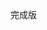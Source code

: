 完成版
<template>
    <div class = "overview">
        <div class = "doc_write">
            <div class = "doc_write_task">
                <p class = "title_p">我的待办</p>
                <div  class="lable">
                    <span class="lable_document" @click="isdocument=true" v-bind:class="{'active':isdocument}">文档</span>
                    <span class="lable_failuremode" @click="isdocument=false" v-bind:class="{'active':!isdocument}">故障模式</span>
                </div>    
                <div class = "docTaskWait" v-if="isdocument">
                    <div class = "fold"  @click = "showWrite = !showWrite;showApproval=false" v-bind:class="{'rotate':!showWrite}">
                        <img src="../../assets/xdesigner/unfold.png"></img>
                        <p>设计任务</p>
                        <span class = "count">{{total}}</span>
                    </div>
                    <div class="task_table table" v-show="showWrite">
                        <el-table
                            :data="taskList"
                            ref="multipleTable"
                            style="width: 100%"
                            empty-text=" "
                            border
                            max-height="632">
                            <el-table-column
                              label="任务名称">
                              <template slot-scope="scope">
                                 <el-popover trigger="hover" placement="right-end">
                                    <p> {{ scope.row.taskName }}</p>
                                    <div slot="reference" class="name-wrapper">
                                        <!--<span @click="viewDoc(scope.row)">-->
                                        <!--跳转入在线写作页面-->
                                        <span><a  :href="taskUrl + scope.row.taskId" target="_blank">{{ scope.row.taskName }}</a></span>
                                        
                                    </div>
                                </el-popover>
                              </template>
                            </el-table-column>
                            <el-table-column
                                label="所属项目">
                                <template slot-scope="scope">
                                    <el-popover trigger="hover" placement="right-end">
                                        <p>{{ projectNameMap[scope.row.taskId]}}</p>
                                        <div slot="reference" class="name-wrapper">
                                            <span>
                                                <a :href="'/project/detail/' + projectIdMap[scope.row.taskId]">{{projectNameMap[scope.row.taskId]}}</a>
                                            </span>
                                        </div>
                                    </el-popover>
                                </template>
                            </el-table-column>
                            <el-table-column
                                label="交付件名称">
                                <template slot-scope="scope">
                                    <el-popover trigger="hover" placement="right-end">
                                        <p>{{ scope.row.deliverableName}}</p>
                                        <div slot="reference" class="name-wrapper">
                                            <span>
                                                <a :href="deliverableUrl + scope.row.deliverableId + '?status=' + scope.row.deliverableStatus" target="_blank">{{scope.row.deliverableName}}</a>
                                            </span>
                                            
                                        </div>
                                    </el-popover>
                                </template>
                            </el-table-column>
                            <el-table-column
                                label="任务类型">
                                <template slot-scope="scope">
                                    <el-popover trigger="hover" placement="right-end">
                                        <p>{{ scope.row.taskType}}</p>
                                        <div slot="reference" class="name-wrapper">
                                            <span>{{ scope.row.taskType}}</span>
                                        </div>
                                    </el-popover>
                                </template>
                            </el-table-column>
                            <el-table-column
                                label="作者列表">
                                <template slot-scope="scope">  
                                    <el-popover trigger="hover" placement="right-end">
                                        <p>{{ scope.row.ownerCommonName}}</p>
                                        <div slot="reference" class="name-wrapper">
                                            <span>{{ scope.row.ownerCommonName}}</span>
                                        </div>
                                    </el-popover>
                                </template>
                            </el-table-column>
                            <el-table-column
                                label="计划完成时间">
                                <template slot-scope="scope">  
                                    {{ scope.row.finishTime | onlyDay }}
                                </template>
                            </el-table-column>
                           
                        </el-table>
                        <pagination :total="total" :pageItem="pageItem"  @pagechange = "pageChange"  ref = "pag" ></pagination>
                    </div>
                   
                    <!--表单切换的叶签-->
                    <div class="search_div" >
                            <div class="btnBox">
                                <button v-bind:class="[!toggleViewShows?'unfinishTaskBtns':'historyRecordBtns']" @click="historyRecords">历史记录</button>
                                <button v-bind:class="[toggleViewShows?'unfinishTaskBtns':'historyRecordBtns']" @click="currentTasks">当前待办</button>
                            </div>
                    </div>

           <div class="currentTasks" v-if="toggleViewShows">
                    <div class = "fold"  @click = "showApproval = !showApproval;showWrite=false" v-bind:class="{'rotate':!showApproval}">
                        <img src="../../assets/xdesigner/unfold.png"></img>
                        <p>审批任务</p>
                        <span class = "count">{{approvalTotal}}</span>
                    </div>
                    <div class="task_table table" v-show="showApproval">
                        <el-table
                            :data="approvalList"
                            ref="multipleTable"
                            style="width: 100%"
                            empty-text=" "
                            border
                            max-height="632">
                            <el-table-column
                              label="任务编号" width='200'>
                              <template slot-scope="scope" >
                                    <span><a  :href="scope.row.checkUrl" target="_blank">{{scope.row.businessKey}}</a></span> 
                              </template>
                            </el-table-column>
                            <el-table-column
                              label="任务名称">
                              <template slot-scope="scope">
                                 <el-popover trigger="hover" placement="right-end">
                                    <p> {{ scope.row.taskName }}</p>
                                    <div slot="reference" class="name-wrapper">
                                        <span>{{scope.row.taskName}}</span> 
                                    </div>
                                </el-popover>
                              </template>
                            </el-table-column>

                            <el-table-column
                                label="任务状态" width='100'>
                                <template slot-scope="scope">
                                    <span>{{(scope.row.status,scope.row.statusType) | statusType(scope.row.status,scope.row.statusType)}}</span>
                                </template>
                            </el-table-column>

                            <el-table-column
                                label="任务审批类型" width='150'>
                                <template slot-scope="scope">
                                    <span>{{scope.row.taskType}}</span>
                                </template>
                            </el-table-column>

                            <el-table-column
                                label="提交人">
                                <template slot-scope="scope">
                                    <el-popover trigger="hover" placement="right-end">
                                        <p>{{ scope.row.initiator}}</p>
                                        <div slot="reference" class="name-wrapper">
                                            <span>
                                                {{ scope.row.initiator}}
                                            </span>
                                        </div>
                                    </el-popover>
                                </template>
                            </el-table-column>
                            <el-table-column
                                label="提交时间" width='100'>
                                <template slot-scope="scope">
                                    <span>{{ scope.row.initTime | onlyDay}}</span>
                                </template>
                            </el-table-column>
                            <el-table-column
                                label="停留时间" width='100'>
                            <template slot-scope="scope">
                                <el-popover trigger="hover" placement="right-end"><p>{{ scope.row.currentTask.numOfdays | toDay}}</p>
                                    <div slot="reference" class="name-wrapper">
                                        <span>{{ scope.row.currentTask.numOfdays | toDay}}</span>
                                    </div>
                                </el-popover>
                          </template>
                            </el-table-column>  
                        </el-table>
                        <pagination :total="approvalTotal" :pageItem="pageItem"  @pagechange = "approvalPageChange"  ref = "approval" ></pagination>
                    </div>
                </div>
             </div>

               <div class="historyRecord" v-if="!toggleViewShows && isdocument">
                    <div class = "fold"  @click = "showApproval = !showApproval;showWrite=false" v-bind:class="{'rotate':!showApproval}">
                        <img src="../../assets/xdesigner/unfold.png"></img>
                             <p>我的待办历史记录</p>
                             <span class = "count">{{ approvalHistoryTotal }}</span>
                         </div>

                    <div class="task_table table" v-show="showApproval">
                        <el-table
                            :data="approvaHistorylList"
                            ref="multipleTable"
                            style="width: 100%"
                            empty-text=" "
                            border
                            max-height="632">
                            
                         <el-table-column
                              label="任务编号" width='200'>
                              <template slot-scope="scope" >
                                    <span><a  :href="scope.row.checkUrl" target="_blank">{{scope.row.businessKey}}</a></span> 
                              </template>
                            </el-table-column>

                        <el-table-column
                                label="标题">
                                <template slot-scope="scope">
                                    <el-popover trigger="hover" placement="right-end">
                                        <p>{{ scope.row.businessSubject }}</p>
                                        <div slot="reference" class="name-wrapper">
                                            {{ scope.row.businessSubject}}
                                        </div>
                                    </el-popover>
                                </template>
                        </el-table-column>

                        <el-table-column
                            label="任务状态" width='100'>
                            <template slot-scope="scope">
                                <span>{{(scope.row.status,scope.row.statusType) | statusType(scope.row.status,scope.row.statusType)}}</span>
                            </template>
                         </el-table-column>

                        <el-table-column
                            label="任务审批类型" width='150'>
                            <template slot-scope="scope">
                                <span>{{scope.row.taskType}}</span>
                            </template>
                        </el-table-column>

                        <el-table-column
                            label="提交人">
                            <template slot-scope="scope">
                                <el-popover trigger="hover" placement="left">
                                    <p> {{ scope.row.initiator}}</p>
                                    <div slot="reference" class="name-wrapper">
                                        <span>{{ scope.row.initiator}}</span>
                                    </div>
                                </el-popover>
                            </template>
                        </el-table-column>

                        <el-table-column
                            label="提交时间" width='100'>
                            <template slot-scope="scope">
                                <span>{{ scope.row.initTime | onlyDay}}</span>
                            </template>
                        </el-table-column>
                     </el-table>

                    <pagination :total="approvalHistoryTotal" :pageItem="pageItem"  @pagechange = "approvalHistoryPageChange"  ref = "evalutionPages" ></pagination>
                </div>
               </div>
            </div>
           
                <div class = "docTaskWait" v-if="!isdocument">
                    <fmwait> </fmwait>
                </div>    
             </div>

            <div class = "myProject">
                <div class = "line">
                    <p class = "title_p">我的项目</p>
                    <span class = "more"><a href="project/list">更多</a></span>
                </div>
                <!-- <div class = "projectDetail" v-for="project in projectList">
                    <span >
                        <a :href="'/project/detail/' + project.pid">{{project.name}}</a>
                    </span>
                    <span>{{project.description}}</span>
                    <div class = "projectcount">
                        <p>任务数:</p>
                        <p class="number"><u>{{project.taskCount}}</u></p>
                        <p>交付件数:</p>
                        <p class = "number"><u>{{project.fileCount}}</u></p>
                        <p>成员数:</p>
                        <p class = "number"><u>{{project.memberCount}}</u></p>
                    </div>
                    
                    <div class = "line"></div>
                </div> -->
                <div class="task_table table">
                        <el-table
                            :data="projectList"
                            ref="multipleTable"
                            style="width: 100%"
                            border
                            max-height="632">
                            <el-table-column
                              label="项目名称">
                              <template slot-scope="scope">
                                 <el-popover trigger="hover" placement="right-end">
                                    <p> {{ scope.row.name }}</p>
                                    <div slot="reference" class="name-wrapper">
                                       <span>
                                            <a :href="'/project/detail/' + scope.row.pid">{{scope.row.name}}</a>
                                        </span>
                                    </div>
                                </el-popover>
                              </template>
                            </el-table-column>
                            <el-table-column
                                label="摘要">
                                <template slot-scope="scope">
                                    <el-popover trigger="hover" placement="right-end">
                                        <p>{{ scope.row.description}}</p>
                                        <div slot="reference" class="name-wrapper">
                                            <span>{{scope.row.description}}</span>
                                        </div>
                                    </el-popover>
                                </template>
                            </el-table-column>
                            <el-table-column width="100"
                                label="任务数">
                                <template slot-scope="scope">
                                    <a :href="'/project/detail/' + scope.row.pid">{{ scope.row.taskCount}}</a>
                                </template>
                            </el-table-column>
                            <el-table-column width="100"
                                label="交付件数">
                                <template slot-scope="scope">
                                    <a :href="'/project/deliverable/list?projectId=' + scope.row.pid">{{ scope.row.fileCount}}</a>
                                </template>
                            </el-table-column>
                            <el-table-column width="100"
                                label="成员数">
                                <template slot-scope="scope">  
                                    <a :href="'/project/member?projectId=' + scope.row.pid">{{ scope.row.memberCount}}</a>
                                </template>
                            </el-table-column>
                            <el-table-column width="150"
                                label="创建时间">
                                <template slot-scope="scope">  
                                    {{ scope.row.createTime | onlyDay }}
                                </template>
                            </el-table-column>
                           
                        </el-table>
                    </div>
                </div>
            <msgModal ref='msg'></msgModal>     
        </div>
    </div>
</template>

<script type="text/javascript">
import fmwait from '../indexwait/fmWait.vue'   
    export default{
        components:{fmwait},
        data(){
            return {
                taskList:[],
                total:0,
                pageItem:[{text:"5"},{text:"10"},{text:"20"}],
                showWrite:true,
                projectIdMap : {},
                projectNameMap : {},
                projectList : [],
                isdocument:true,
                taskUrl:"/project/task/transit/task/",//任务在线写作页面
                deliverableUrl:"/project/task/transit/deliverable/",//交付件在线浏览页面
                approvalList:[{name:'xxx'}],
                showApproval:false,
                approvalTotal:0,
                toggleViewShows:true,//切换待办任务和历史记录页面,默认显示待办页面
                approvaHistorylList:[],
                approvalHistoryTotal:0,
            }
        },

        created(){
            this.getProjectList();
        },
        methods:{

            viewDoc(task){
                let self = this;
                D.block();
                if(!task.nodeId){
                	window.open('/project/detail/' + self.projectIdMap[task.taskId]);
                    return;
                }
                self.$http.get('/project/taskextension/isIdpDocCreated.json'+new Date().getTime()+'?taskId=' + task.taskId).then(function(res){
                    D.unblock();
                    if(res && res.data && res.data.flag){
                        window.open(res.data.tips);
                    }else{
                        var errorcode = res.data.errorcode;
                        if (errorcode == "dfx.project.task.create.idpdoc.progress" ) {
                            D.showMsg("IDP文档创建中，请稍后再试！");
                        } else if (errorcode == "dfx.project.task.finddoc.failed" ) {
                            D.showMsg("交付件文档信息查询失败，请联系管理员。");
                        } else if(errorcode == "dfx.project.task.create.idpdoc.failed") {
                            D.showMsg("idp文档创建失败，请联系管理员。");
                        //通过任务生成交付件或者链接没有配置默认展开回复
                        } else if(errorcode == "dfx.project.task.deliverableType.url.failed" || errorcode == "dfx.project.task.notfind.deliverabledoc") {
                        	window.open('/project/detail/' + self.projectIdMap[task.taskId]);
                        } else {
                            D.showMsg();
                        }
                    }
                }).catch(function(){
                    D.unblock();
                    D.showMsg();
                })
            },
            pageChange(obj){
                var offset = obj ? obj.offset : 0;
                var limit = obj ? obj.limit : 5;
                this.getMyTask(offset,limit);
            },
            getMyTask(offset,limit){
                let self = this;
                self.$http.get('/myspace/task/query/page.json?limit=' + limit + '&offset=' + offset).then(function(res){
                    if(res && res.data && res.data.head && res.data.head.flag){
                        self.taskList = res.data.body.taskList;
                        self.total = res.data.body.total;
                        self.projectNameMap = res.data.body.projectNameMap;
                        self.projectIdMap = res.data.body.projectIdMap;
                    }
                    else
                    {
                        D.showMsg();
                    }
                }).catch(function(){
                    D.showMsg();
                })
            },
            //获取组件库待办
            approvalPageChange(obj){
                var offset = obj ? obj.offset : 0;
                var limit = obj ? obj.limit : 5;
                this.getCompTaskList(offset,limit);
            },
            getCompTaskList(offset,limit){
                let self = this;
                var project = {"isAllProject" : "false"};
                self.$http.get('/appstore/workFlow/task/page.json?limit=' + limit + '&offset=' + offset).then(res=>{
                    res= res.data;
                    if(res.head.flag){
                        self.approvalList = res.body.processInstances;
                        self.approvalTotal = res.body.count;
                        self.approvalList.forEach(function(item){
                            if(item.processId.match('DFX_Component')){
                                self.$set(item,'checkUrl','/appstore/check/'+item.businessKey+'?instanceId='+item.currentTask.instanceId+'&commonId='+item.commonId);
                                self.$set(item,'statusType','appstore');
                                self.$set(item,'taskType','组件库审批');
                            }
                            if(item.processId.match('DFX_FailureMode')){
                                if(item.status =='14'){
                                    self.$set(item,'checkUrl','/failuremode/review/handle/'+item.commonId+'?role=reviewers');
                                }else{
                                    self.$set(item,'checkUrl','/failuremode/handle/check/'+item.businessKey+'?instanceId='+item.currentTask.instanceId);
                                }
                                self.$set(item,'taskType','故障模式审批');
                            }
                        })
                    }else{
                        D.showMsg();
                    }
                }).catch(function(){
                    D.showMsg();
                });     
            },

            getProjectList(){
                let self = this;
                var project = {"isAllProject" : "false"};
                self.$http.post('/myspace/projectManagement/getProjectList/page.json?limit=5&offset=0&orderBy=timeDesc'
                       ,project
                ).then(res=>{
                    D.unblock();

                    if(res&&res.data&&res.data.head&&res.data.head.flag){
                        self.projectList=res.data.body.projectList;
                    }else{
                        D.showMsg();
                    }
                }).catch(function(){
                    D.unblock();
                    D.showMsg();
                });     
            },
        //当前待办
        currentTasks(){
            var self=this;
            self.toggleViewShows=true;
        },
        //历史记录
        historyRecords(){
            var self=this;
            self.toggleViewShows=false;
        },  
        //获取组件库历史待办
        approvalHistoryPageChange(obj){
                var offset = obj ? obj.offset : 0;
                var limit = obj ? obj.limit : 5;
                this.getApprovalHistoryPageChange(offset,limit);
               
            },
        getApprovalHistoryPageChange(offset,limit){
            let self=this;
            var project = {"isAllProject" : "false"}; 
            this.$http.post('/appstore/workFlow/task/history.json?'+(new Date()).getTime()+"&offset="+offset+"&limit="+limit
            ).then(function(res){
                D.unblock();
                self.approvaHistorylList=res.data.body.processInstances;
                self.approvalHistoryTotal=res.data.body.count;
                //console.log("aaaaaaaa",self.approvalHistoryTotal);
                res= res.data;
                if(res.head.flag){
                        self.approvalList = res.body.processInstances;
                        self.approvalTotal = res.body.count;
                        self.approvalList.forEach(function(item){
                            if(item.processId.match('DFX_Component')){
                                self.$set(item,'checkUrl','/appstore/check/'+item.businessKey+'?instanceId='+item.currentTask.instanceId+'&commonId='+item.commonId);
                                self.$set(item,'statusType','appstore');
                                self.$set(item,'taskType','组件库审批');
                            }
                            if(item.processId.match('DFX_FailureMode')){
                                if(item.status =='14'){
                                    self.$set(item,'checkUrl','/failuremode/review/handle/'+item.commonId+'?role=reviewers');
                                }else{
                                    self.$set(item,'checkUrl','/failuremode/handle/check/'+item.businessKey+'?instanceId='+item.currentTask.instanceId);
                                }
                                self.$set(item,'taskType','故障模式审批');
                            }
                        })

                    }else{
                        D.showMsg();
                    }
            }).catch(function(){
                D.showMsg();
             });
            },
            
        },
    
    }
</script>

<style type="text/css" lang = "stylus" scoped>
        .overview{
            min-height: 500px;
            .doc_write{
                padding: 18px 25px;
            }
            .doc_write_task{
               border: 1px solid #e8e8e8;
               box-shadow: 0 1px 4px 0 rgba(0,0,0,0.20);
            }
            .docTaskWait{
                margin: 10px;
                //border:1px solid #e8e8e8;
            }
            .title_p{
                padding-top: 24px;
                font-size: 18px;
                font-weight: bold;
                padding-left: 15px;
                margin-bottom: 10px;
            }
            .lable{
                margin: 10px;
                padding-top: 15px;
                padding-bottom: 13px;
                border-bottom: 1px solid  #e8e8e8;
                .lable_document{
                    cursor: pointer;
                    margin-left: 15px;
                    padding-bottom: 10px;
                }
                .lable_failuremode{
                    cursor: pointer;
                    margin-left: 30px;
                    padding-bottom: 10px;
                }
            }
            .active{
                border-bottom: 3px  solid #2d2f33;
            }
            .fold{
                height: 40px;
                background-color: #E3E5E6;
                margin: 0px 0px 10px 0px;
                padding: 10px;
                img{
                    float: left;
                    margin-right: 15px;
                    margin-left: 5px;
                    position: relative;
                    top: 5px;
                }
                p{
                    display: inline-block;
                }
                span{
                    color:white;
                    display: inline-block;
                    height: 20px;
                    width: 20px;
                    background-color: #f95f5b;
                    border-radius: 12px;
                    text-align: center;
                    padding-top: 3px;
                    font-size: 12px;}

            }
            .rotate{
               background-color: #E3E5E6;
               margin: 0 0 10px 0;
               padding: 10px;
               img{
                transform: rotate(270deg);
                float: left;
                margin-right: 15px;
                position: relative;
                top: 5px;
                }
                p{
                    display: inline-block;
                }
                span{
                    color: white;
                    display: inline-block;
                    height: 20px;
                    width: 20px;
                    background-color: #f95f5b;
                    border-radius: 12px;
                    text-align: center;
                    padding-top: 3px;
                    font-size: 12px;
                }
            }
            .task_table{
                padding: 5px 10px 10px 10px;
                .operate_td{
                    .span_btn{
                        padding: 0 6px;
                        cursor: pointer;
                        display: inline-block;
                        width: 30px;
                        height: 30px;
                        line-height: 36px;
                        text-align: center;
                        border-radius: 50%;
                        background:fff;

                    }
                    .span_btn:hover{
                        background:rgba(0,0,0,0.1);
                    } 
                    .span_btn:active{
                        border-radius: 50%;
                        background:rgba(0,0,0,0.2);
                    } 
                    .name-wrapper{
                        display: inline-block; 
                        overflow: initial !important;
                    }
                }
                
            }
            .myProject{
                margin-top: 20px;
                border: 1px solid #f0f0f0;
                box-shadow: 0 1px 4px 0 rgba(0,0,0,0.20);
           
            }
            .more{
                float: right;
                padding-top: 24px;
                padding-right: 10px;
                font-size: 14px;
                color: #999;
            }
            .myProject .title_p{
                display: inline-block;
                width: 300px;
                padding-left: 0px;
                padding-top: 0px;
                margin-top: 14px;
            }
            .line{
                border-bottom: 1px solid #e8e8e8;
                margin: 10px 15px;

            }
            .projectDetail{  
                span{
                    padding-left: 15px;
                    padding-right: 15px;
                    display: block;
                    font-size: 12px;
                    margin-bottom: 18px;
                    min-height: 20px;
                }
                a{
                    text-decoration: none;
                    color: #0a9dce;
                    font-size: 14px;
                }
            }
            .projectcount{
                padding-left: 15px;
                font-size: 12px;
                margin-bottom: 4px;
                p{
                    display: inline-block;
                }
            }
            .number{
                padding-left: 14px;
                padding-right: 45px; 
                color: #4c4c4c;
            }
            .historyRecordBtns{
                font-family: PingFangSC-Regular;
                font-size: 12px;
                color: #000;
                letter-spacing: 0;
                text-align: center;
                width:90px;
                height:28px;
                background: #fff;
                border-radius: 0 2px 2px 0;
                float:right;
                border: 1px solid #ccc;
            }
            .search_div{
                height: 30px;
            }
            .unfinishTaskBtns {
                font-family: PingFangSC-Regular;
                font-size: 12px;
                color: #fff;
                letter-spacing: 0;
                text-align: center;
                width: 90px;
                height: 28px;
                background: #3d70b2;
                border-radius: 0 2px 2px 0;
                float: right;
                border: 1px solid #ccc;
            }           
        }
</style>

-------------当前-----------
<template>
    <div class="overview">
        <div class="doc_write">
            <div class="doc_write_task">
                <p class="title_p">我的待办</p>
                <div class="lable">
                    <span class="lable_document" @click="isdocument=true" v-bind:class="{'active':isdocument}">文档</span>
                    <span class="lable_failuremode" @click="isdocument=false" v-bind:class="{'active':!isdocument}">故障模式</span>
                </div>
                <div class="docTaskWait" v-if="isdocument">
                    <div class="fold" @click="showWrite = !showWrite;showApproval=false" v-bind:class="{'rotate':!showWrite}">
                        <img src="../../assets/xdesigner/unfold.png"></img>
                        <p>设计任务</p>
                        <span class="count">{{total}}</span>
                    </div>
                    <div class="task_table table" v-show="showWrite">
                        <el-table :data="taskList" ref="multipleTable" style="width: 100%" empty-text=" " border max-height="632">
                            <el-table-column label="任务名称">
                                <template slot-scope="scope">
                                    <el-popover trigger="hover" placement="right-end">
                                        <p> {{ scope.row.taskName }}</p>
                                        <div slot="reference" class="name-wrapper">
                                            <!--<span @click="viewDoc(scope.row)">-->
                                            <!--跳转入在线写作页面-->
                                            <span><a  :href="taskUrl + scope.row.taskId" target="_blank">{{ scope.row.taskName }}</a></span>

                                        </div>
                                    </el-popover>
                                </template>
                            </el-table-column>
                            <el-table-column label="所属项目">
                                <template slot-scope="scope">
                                    <el-popover trigger="hover" placement="right-end">
                                        <p>{{ projectNameMap[scope.row.taskId]}}</p>
                                        <div slot="reference" class="name-wrapper">
                                            <span>
                                                <a :href="'/project/detail/' + projectIdMap[scope.row.taskId]">{{projectNameMap[scope.row.taskId]}}</a>
                                            </span>
                                        </div>
                                    </el-popover>
                                </template>
                            </el-table-column>
                            <el-table-column label="交付件名称">
                                <template slot-scope="scope">
                                    <el-popover trigger="hover" placement="right-end">
                                        <p>{{ scope.row.deliverableName}}</p>
                                        <div slot="reference" class="name-wrapper">
                                            <span>
                                                <a :href="deliverableUrl + scope.row.deliverableId + '?status=' + scope.row.deliverableStatus" target="_blank">{{scope.row.deliverableName}}</a>
                                            </span>

                                        </div>
                                    </el-popover>
                                </template>
                            </el-table-column>
                            <el-table-column label="任务类型">
                                <template slot-scope="scope">
                                    <el-popover trigger="hover" placement="right-end">
                                        <p>{{ scope.row.taskType}}</p>
                                        <div slot="reference" class="name-wrapper">
                                            <span>{{ scope.row.taskType}}</span>
                                        </div>
                                    </el-popover>
                                </template>
                            </el-table-column>
                            <el-table-column label="作者列表">
                                <template slot-scope="scope">
                                    <el-popover trigger="hover" placement="right-end">
                                        <p>{{ scope.row.ownerCommonName}}</p>
                                        <div slot="reference" class="name-wrapper">
                                            <span>{{ scope.row.ownerCommonName}}</span>
                                        </div>
                                    </el-popover>
                                </template>
                            </el-table-column>
                            <el-table-column label="计划完成时间">
                                <template slot-scope="scope">
                                    {{ scope.row.finishTime | onlyDay }}
                                </template>
                            </el-table-column>

                        </el-table>
                        <pagination :total="total" :pageItem="pageItem" @pagechange="pageChange" ref="pag"></pagination>
                    </div>

                    <!--表单切换的叶签-->
                    <div class="search_div">
                        <div class="btnBox">
                            <button v-bind:class="[!toggleViewShows?'unfinishTaskBtns':'historyRecordBtns']" @click="historyRecords">历史记录</button>
                            <button v-bind:class="[toggleViewShows?'unfinishTaskBtns':'historyRecordBtns']" @click="currentTasks">当前待办</button>
                        </div>
                    </div>
                    <div class="currentTasks" v-if="toggleViewShows">
                    <div class="fold" @click="showApproval = !showApproval;showWrite=false" v-bind:class="{'rotate':!showApproval}">
                        <img src="../../assets/xdesigner/unfold.png"></img>
                        <p>审批任务</p>
                        <span class="count">{{approvalTotal}}</span>
                    </div>
                    <div class="task_table table" v-show="showApproval">
                        <el-table :data="approvalList" ref="multipleTable" style="width: 100%" empty-text=" " border max-height="632">
                            <el-table-column label="任务编号" width='200'>
                                <template slot-scope="scope">
                                    <span><a  :href="scope.row.checkUrl" target="_blank">{{scope.row.businessKey}}</a></span>
                                </template>
                            </el-table-column>
                            <el-table-column label="任务名称">
                                <template slot-scope="scope">
                                    <el-popover trigger="hover" placement="right-end">
                                        <p> {{ scope.row.businessSubject }}</p>
                                        <div slot="reference" class="name-wrapper">
                                            <span>{{scope.row.businessSubject}}</span>
                                        </div>
                                    </el-popover>
                                </template>
                            </el-table-column>
                            <el-table-column label="任务状态" width='100'>
                                <template slot-scope="scope">
                                    <span>{{(scope.row.status,scope.row.statusType) | statusType(scope.row.status,scope.row.statusType)}}</span>
                                </template>
                            </el-table-column>
                            <el-table-column label="任务审批类型" width='150'>
                                <template slot-scope="scope">
                                    <span>{{scope.row.taskType}}</span>
                                </template>
                            </el-table-column>
                            <el-table-column label="提交人">
                                <template slot-scope="scope">
                                    <el-popover trigger="hover" placement="right-end">
                                        <p>{{ scope.row.initiator}}</p>
                                        <div slot="reference" class="name-wrapper">
                                            <span>
                                                {{ scope.row.initiator}}
                                            </span>
                                        </div>
                                    </el-popover>
                                </template>
                            </el-table-column>
                            <el-table-column label="提交时间" width='100'>
                                <template slot-scope="scope">
                                    <span>{{ scope.row.initTime | onlyDay}}</span>
                                </template>
                            </el-table-column>
                            <el-table-column label="停留时间" width='100'>
                                <template slot-scope="scope">
                                    <span>{{scope.row.currentTask && scope.row.currentTask.numOfdays?scope.row.currentTask.numOfdays:0}}天</span>
                                </template>
                            </el-table-column>
                        </el-table>
                        <pagination :total="approvalTotal" :pageItem="pageItem" @pagechange="approvalPageChange" ref="approval"></pagination>
                    </div>
                    </div>

                 <div class="historyRecord" v-if="!toggleViewShows && isdocument">
                    <div class="fold" @click="showApproval = !showApproval;showWrite=false" v-bind:class="{'rotate':!showApproval}">
                        <img src="../../assets/xdesigner/unfold.png"></img>
                        <p>我的待办历史记录</p>
                        <span class="count">22</span>
                    </div>
                    <div class="CompotentHistoryVue" >
                        <CpHistory></CpHistory>
                    </div>
                </div>
                
            </div>
            
                <div class="docTaskWait" v-if="!isdocument">
                    <fmwait> </fmwait>
                </div>
            </div>
            <div class="myProject">
                <div class="line">
                    <p class="title_p">我的项目</p>
                    <span class="more"><a href="project/list">更多</a></span>
                </div>
                <!-- <div class = "projectDetail" v-for="project in projectList">
                    <span >
                        <a :href="'/project/detail/' + project.pid">{{project.name}}</a>
                    </span>
                    <span>{{project.description}}</span>
                    <div class = "projectcount">
                        <p>任务数:</p>
                        <p class="number"><u>{{project.taskCount}}</u></p>
                        <p>交付件数:</p>
                        <p class = "number"><u>{{project.fileCount}}</u></p>
                        <p>成员数:</p>
                        <p class = "number"><u>{{project.memberCount}}</u></p>
                    </div>
                    
                    <div class = "line"></div>
                </div> -->
                <div class="task_table table">
                    <el-table :data="projectList" ref="multipleTable" style="width: 100%" border max-height="632">
                        <el-table-column label="项目名称">
                            <template slot-scope="scope">
                                <el-popover trigger="hover" placement="right-end">
                                    <p> {{ scope.row.name }}</p>
                                    <div slot="reference" class="name-wrapper">
                                        <span>
                                            <a :href="'/project/detail/' + scope.row.pid">{{scope.row.name}}</a>
                                        </span>
                                    </div>
                                </el-popover>
                            </template>
                        </el-table-column>
                        <el-table-column label="摘要">
                            <template slot-scope="scope">
                                <el-popover trigger="hover" placement="right-end">
                                    <p>{{ scope.row.description}}</p>
                                    <div slot="reference" class="name-wrapper">
                                        <span>{{scope.row.description}}</span>
                                    </div>
                                </el-popover>
                            </template>
                        </el-table-column>
                        <el-table-column width="100" label="任务数">
                            <template slot-scope="scope">
                                <a :href="'/project/detail/' + scope.row.pid">{{ scope.row.taskCount}}</a>
                            </template>
                        </el-table-column>
                        <el-table-column width="100" label="交付件数">
                            <template slot-scope="scope">
                                <a :href="'/project/deliverable/list?projectId=' + scope.row.pid">{{ scope.row.fileCount}}</a>
                            </template>
                        </el-table-column>
                        <el-table-column width="100" label="成员数">
                            <template slot-scope="scope">
                                <a :href="'/project/member?projectId=' + scope.row.pid">{{ scope.row.memberCount}}</a>
                            </template>
                        </el-table-column>
                        <el-table-column width="150" label="创建时间">
                            <template slot-scope="scope">
                                {{ scope.row.createTime | onlyDay }}
                            </template>
                        </el-table-column>
                    </el-table>
                </div>
            </div>
            <msgModal ref='msg'></msgModal>
        </div>
    </div>
</template>

<script type="text/javascript">
    import fmwait from '../indexwait/fmWait.vue'
    import CpHistory from './CpHistory.vue'
    export default {
        components: { fmwait, CpHistory },
        data() {
            return {
                taskList: [],
                total: 0,
                pageItem: [{ text: "5" }, { text: "10" }, { text: "20" }],
                showWrite: true,
                projectIdMap: {},
                projectNameMap: {},
                projectList: [],
                isdocument: true,
                taskUrl: "/project/task/transit/task/",//任务在线写作页面
                deliverableUrl: "/project/task/transit/deliverable/",//交付件在线浏览页面
                approvalList: [{ name: 'xxx' }],
                toggleViewShows:true,//切换待办任务和历史记录页面,默认显示待办页面
                showApproval: false,
                approvalTotal: 1,
                approvalHistoryTotal: [],
            }
        },

        created() {
            this.getProjectList();
        },
        methods: {

            viewDoc(task) {
                let self = this;
                D.block();
                if (!task.nodeId) {
                    window.open('/project/detail/' + self.projectIdMap[task.taskId]);
                    return;
                }
                self.$http.get('/project/taskextension/isIdpDocCreated.json' + new Date().getTime() + '?taskId=' + task.taskId).then(function (res) {
                    D.unblock();
                    if (res && res.data && res.data.flag) {
                        window.open(res.data.tips);
                    } else {
                        var errorcode = res.data.errorcode;
                        if (errorcode == "dfx.project.task.create.idpdoc.progress") {
                            D.showMsg("IDP文档创建中，请稍后再试！");
                        } else if (errorcode == "dfx.project.task.finddoc.failed") {
                            D.showMsg("交付件文档信息查询失败，请联系管理员。");
                        } else if (errorcode == "dfx.project.task.create.idpdoc.failed") {
                            D.showMsg("idp文档创建失败，请联系管理员。");
                            //通过任务生成交付件或者链接没有配置默认展开回复
                        } else if (errorcode == "dfx.project.task.deliverableType.url.failed" || errorcode == "dfx.project.task.notfind.deliverabledoc") {
                            window.open('/project/detail/' + self.projectIdMap[task.taskId]);
                        } else {
                            D.showMsg();
                        }
                    }
                }).catch(function () {
                    D.unblock();
                    D.showMsg();
                })
            },
            pageChange(obj) {
                var offset = obj ? obj.offset : 0;
                var limit = obj ? obj.limit : 5;
                this.getMyTask(offset, limit);
            },
            getMyTask(offset, limit) {
                let self = this;
                self.$http.get('/myspace/task/query/page.json?limit=' + limit + '&offset=' + offset).then(function (res) {
                    if (res && res.data && res.data.head && res.data.head.flag) {
                        self.taskList = res.data.body.taskList;
                        self.total = res.data.body.total;
                        self.projectNameMap = res.data.body.projectNameMap;
                        self.projectIdMap = res.data.body.projectIdMap;
                    }
                    else {
                        D.showMsg();
                    }
                }).catch(function () {
                    D.showMsg();
                })
            },
            //获取组件库待办
            approvalPageChange(obj) {
                var offset = obj ? obj.offset : 0;
                var limit = obj ? obj.limit : 5;
                this.getCompTaskList(offset, limit);
            },
            getCompTaskList(offset, limit) {
                let self = this;
                var project = { "isAllProject": "false" };
                self.$http.get('/appstore/workFlow/task/page.json?limit=' + limit + '&offset=' + offset).then(res => {
                    res = res.data;
                    if (res.head.flag) {
                        self.approvalList = res.body.processInstances;
                        self.approvalTotal = res.body.count;
                        self.approvalList.forEach(function (item) {
                            if (item.processId.match('DFX_Component')) {
                                self.$set(item, 'checkUrl', '/appstore/check/' + item.businessKey + '?instanceId=' + item.currentTask.instanceId + '&commonId=' + item.commonId + '&type=' + item.processId.split(":")[0]);
                                self.$set(item, 'statusType', 'appstore');
                                self.$set(item, 'taskType', '组件库审批');
                            }
                            if (item.processId.match('DFX_FailureMode')) {
                                if (item.status == '14') {
                                    self.$set(item, 'checkUrl', '/failuremode/review/handle/' + item.commonId + '?role=reviewers');
                                } else {
                                    self.$set(item, 'checkUrl', '/failuremode/handle/check/' + item.businessKey + '?instanceId=' + item.currentTask.instanceId);
                                }
                                self.$set(item, 'taskType', '故障模式审批');
                            }
                            if (item.processId.match('DFX_FMDelete')) {
                                self.$set(item, 'checkUrl', '/failuremode/handle/delete/approval/' + item.businessKey + '/' + item.currentTask.instanceId);
                                self.$set(item, 'taskType', '故障模式审批');
                                self.$set(item, 'status', '待删除');
                            }
                        })

                    } else {
                        D.showMsg();
                    }
                }).catch(function () {
                    D.showMsg();
                });
            },


            getProjectList() {
                let self = this;
                var project = { "isAllProject": "false" };
                self.$http.post('/myspace/projectManagement/getProjectList/page.json?limit=5&offset=0&orderBy=timeDesc'
                    , project
                ).then(res => {
                    D.unblock();

                    if (res && res.data && res.data.head && res.data.head.flag) {
                        self.projectList = res.data.body.projectList;
                    } else {
                        D.showMsg();
                    }
                }).catch(function () {
                    D.unblock();
                    D.showMsg();
                });
            },
        //当前待办
        currentTasks(){
            var self=this;
            self.toggleViewShows=true;
        },
        //历史记录
        historyRecords(){
            var self=this;
            self.toggleViewShows=false;
         },  
        },

    }

</script>

<style type="text/css" lang="stylus" scoped>
    .overview {
        min-height: 500px;
        .doc_write {
            padding: 18px 25px;
        }
        .doc_write_task {
            border: 1px solid #e8e8e8;
            box-shadow: 0 1px 4px 0 rgba(0, 0, 0, 0.20);
        }
        .docTaskWait {
            margin: 10px;
            //border:1px solid #e8e8e8;
        }
        .title_p {
            padding-top: 24px;
            font-size: 18px;
            font-weight: bold;
            padding-left: 15px;
            margin-bottom: 10px;
        }
        .lable {
            margin: 10px;
            padding-top: 15px;
            padding-bottom: 13px;
            border-bottom: 1px solid #e8e8e8;
            .lable_document {
                cursor: pointer;
                margin-left: 15px;
                padding-bottom: 10px;
            }
            .lable_failuremode {
                cursor: pointer;
                margin-left: 30px;
                padding-bottom: 10px;
            }
        }
        .active {
            border-bottom: 3px solid #2d2f33;
        }
        .fold {
            height: 40px;
            background-color: #E3E5E6;
            margin: 0px 0px 10px 0px;
            padding: 10px;
            img {
                float: left;
                margin-right: 15px;
                margin-left: 5px;
                position: relative;
                top: 5px;
            }
            p {
                display: inline-block;
            }
            span {
                color: white;
                display: inline-block;
                height: 20px;
                width: 20px;
                background-color: #f95f5b;
                border-radius: 12px;
                text-align: center;
                padding-top: 3px;
                font-size: 12px;
            }
        }
        .rotate {
            background-color: #E3E5E6;
            margin: 0 0 10px 0;
            padding: 10px;
            img {
                transform: rotate(270deg);
                float: left;
                margin-right: 15px;
                position: relative;
                top: 5px;
            }
            p {
                display: inline-block;
            }
            span {
                color: white;
                display: inline-block;
                height: 20px;
                width: 20px;
                background-color: #f95f5b;
                border-radius: 12px;
                text-align: center;
                padding-top: 3px;
                font-size: 12px;
            }
        }
        .task_table {
            padding: 5px 10px 10px 10px;
            .operate_td {
                .span_btn {
                    padding: 0 6px;
                    cursor: pointer;
                    display: inline-block;
                    width: 30px;
                    height: 30px;
                    line-height: 36px;
                    text-align: center;
                    border-radius: 50%;
                    background: fff;
                }
                .span_btn:hover {
                    background: rgba(0, 0, 0, 0.1);
                }
                .span_btn:active {
                    border-radius: 50%;
                    background: rgba(0, 0, 0, 0.2);
                }
                .name-wrapper {
                    display: inline-block;
                    overflow: initial !important;
                }
            }
        }
        .myProject {
            margin-top: 20px;
            border: 1px solid #f0f0f0;
            box-shadow: 0 1px 4px 0 rgba(0, 0, 0, 0.20);
        }
        .more {
            float: right;
            padding-top: 24px;
            padding-right: 10px;
            font-size: 14px;
            color: #999;
        }
        .myProject .title_p {
            display: inline-block;
            width: 300px;
            padding-left: 0px;
            padding-top: 0px;
            margin-top: 14px;
        }
        .line {
            border-bottom: 1px solid #e8e8e8;
            margin: 10px 15px;
        }
        .projectDetail {
            span {
                padding-left: 15px;
                padding-right: 15px;
                display: block;
                font-size: 12px;
                margin-bottom: 18px;
                min-height: 20px;
            }
            a {
                text-decoration: none;
                color: #0a9dce;
                font-size: 14px;
            }
        }
        .projectcount {
            padding-left: 15px;
            font-size: 12px;
            margin-bottom: 4px;
            p {
                display: inline-block;
            }
        }
        .number {
            padding-left: 14px;
            padding-right: 45px;
            color: #4c4c4c;
        }
        .historyRecordBtns {
            font-family: PingFangSC-Regular;
            font-size: 12px;
            color: #000;
            letter-spacing: 0;
            text-align: center;
            width: 90px;
            height: 28px;
            background: #fff;
            border-radius: 0 2px 2px 0;
            float: right;
            border: 1px solid #ccc;
        }
        .search_div {
            height: 30px;
        }
        .unfinishTaskBtns {
            font-family: PingFangSC-Regular;
            font-size: 12px;
            color: #fff;
            letter-spacing: 0;
            text-align: center;
            width: 90px;
            height: 28px;
            background: #3d70b2;
            border-radius: 0 2px 2px 0;
            float: right;
            border: 1px solid #ccc;
        }
    }
</style>
------------历史----------
<template>
    <div class="CompotentHistoryVue">
        
        <div class="task_table table" v-show="showApproval">
            <el-table :data="approvaHistorylList" ref="multipleTable" style="width: 100%" empty-text=" " border max-height="632">

                <el-table-column label="任务编号" width='200'>
                    <template slot-scope="scope">
                        <span><a  :href="scope.row.checkUrl" target="_blank">{{scope.row.businessKey}}</a></span>
                    </template>
                </el-table-column>

                <el-table-column label="标题">
                    <template slot-scope="scope">
                        <el-popover trigger="hover" placement="right-end">
                            <p>{{ scope.row.businessSubject }}</p>
                            <div slot="reference" class="name-wrapper">
                                {{ scope.row.businessSubject}}
                            </div>
                        </el-popover>
                    </template>
                </el-table-column>

                <el-table-column label="任务状态" width='100'>
                    <template slot-scope="scope">
                        <span>{{(scope.row.status,scope.row.statusType) | statusType(scope.row.status,scope.row.statusType)}}</span>
                    </template>
                </el-table-column>

                <el-table-column label="任务审批类型" width='150'>
                    <template slot-scope="scope">
                        <span>{{scope.row.taskType}}</span>
                    </template>
                </el-table-column>

                <el-table-column label="提交人">
                    <template slot-scope="scope">
                        <el-popover trigger="hover" placement="left">
                            <p> {{ scope.row.initiator}}</p>
                            <div slot="reference" class="name-wrapper">
                                <span>{{ scope.row.initiator}}</span>
                            </div>
                        </el-popover>
                    </template>
                </el-table-column>

                <el-table-column label="提交时间" width='160'>
                    <template slot-scope="scope">
                        <span>{{ scope.row.initTime | onlyDay}}</span>
                    </template>
                </el-table-column>
            </el-table>
             <pagination :total="approvalHistoryTotal" :pageItem="pageItem"  @pagechange = "approvalHistoryPageChange"  ref = "evalutionPages" ></pagination>
        </div>
    </div>
</template>


<script>
    export default {

        data() {
            return {
                showApproval: true,
                approvaHistorylList: [],
                approvalHistoryTotal: 0,
                approvalTotal: 0,
                approvaHistorylList: [],
                pageItem: [{ text: "5" }, { text: "10" }, { text: "20" }],
            }
        },
        methods: {
            //获取组件库历史待办
            approvalHistoryPageChange(obj) {
                var offset = obj ? obj.offset : 0;
                var limit = obj ? obj.limit : 5;
                this.getApprovalHistoryPageChange(offset, limit);

            },
            getApprovalHistoryPageChange(offset, limit) {
                let self = this;
                var project = { "isAllProject": "false" };
                this.$http.post('/appstore/workFlow/task/history.json?' + (new Date()).getTime() + "&offset=" + offset + "&limit=" + limit
                ).then(function (res) {
                    D.unblock();
                    self.approvaHistorylList = res.data.body.processInstances;
                    self.approvalHistoryTotal = res.data.body.count;
                    //console.log("aaaaaaaa",self.approvalHistoryTotal);
                    res = res.data;
                    if (res.head.flag) {
                        self.approvalList = res.body.processInstances;
                        self.approvalTotal = res.body.count;
                        self.approvalList.forEach(function (item) {
                            if (item.processId.match('DFX_Component')) {
                                self.$set(item, 'checkUrl', '/appstore/check/' + item.businessKey + '?instanceId=' + item.currentTask.instanceId + '&commonId=' + item.commonId);
                                self.$set(item, 'statusType', 'appstore');
                                self.$set(item, 'taskType', '组件库审批');
                            }
                            if (item.processId.match('DFX_FailureMode')) {
                                if (item.status == '14') {
                                    self.$set(item, 'checkUrl', '/failuremode/review/handle/' + item.commonId + '?role=reviewers');
                                } else {
                                    self.$set(item, 'checkUrl', '/failuremode/handle/check/' + item.businessKey + '?instanceId=' + item.currentTask.instanceId);
                                }
                                self.$set(item, 'taskType', '故障模式审批');
                            }
                        })

                    } else {
                        D.showMsg();
                    }
                }).catch(function () {
                    D.showMsg();
                });
            },
        },
    }

</script>

<style>
    .CompotentHistoryVue {
        .task_table {
            padding: 5px 10px 10px 10px;
            .operate_td {
                .span_btn {
                    padding: 0 6px;
                    cursor: pointer;
                    display: inline-block;
                    width: 30px;
                    height: 30px;
                    line-height: 36px;
                    text-align: center;
                    border-radius: 50%;
                    background: fff;
                }
                .span_btn:hover {
                    background: rgba(0, 0, 0, 0.1);
                }
                .span_btn:active {
                    border-radius: 50%;
                    background: rgba(0, 0, 0, 0.2);
                }
                .name-wrapper {
                    display: inline-block;
                    overflow: initial !important;
                }
            }
        }
    }
</style>
